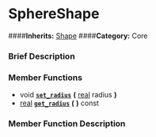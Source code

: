 #  SphereShape  
####**Inherits:** [Shape](class_shape)
####**Category:** Core

###  Brief Description  


###  Member Functions 
  * void  **[`set_radius`](#set_radius)**  **(** [real](class_real) radius  **)**
  * [real](class_real)  **[`get_radius`](#get_radius)**  **(** **)** const

###  Member Function Description  
